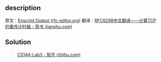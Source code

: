 ## description

原文：[Enscript Output (rfc-editor.org)](https://www.rfc-editor.org/rfc/pdfrfc/rfc6298.txt.pdf)
翻译：[RFC6298中文翻译——计算TCP的重传计时器 - 简书 (jianshu.com)](https://www.jianshu.com/p/38e69de0acdd)

## Solution
> [CS144-Lab3 - 知乎 (zhihu.com)](https://zhuanlan.zhihu.com/p/465922453)



